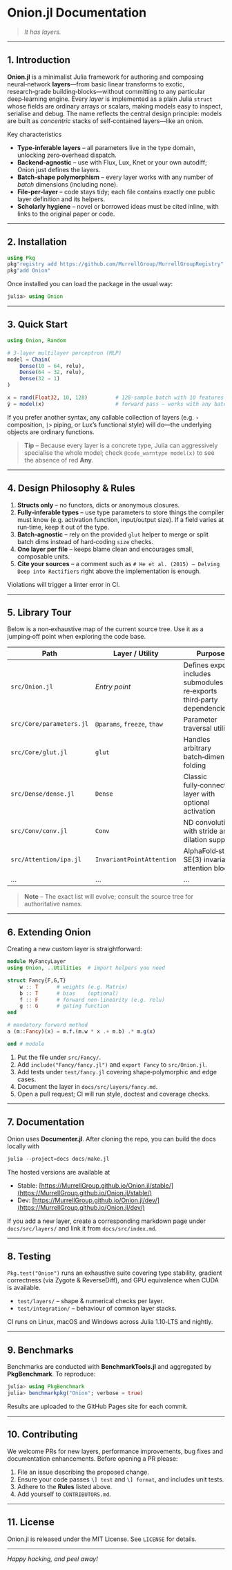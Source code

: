 # Onion.jl Documentation

> *It has layers.*

---

## 1. Introduction

**Onion.jl** is a minimalist Julia framework for authoring and composing neural‑network **layers**—from basic linear transforms to exotic, research‑grade building‑blocks—without committing to any particular deep‑learning engine.  Every *layer* is implemented as a plain Julia `struct` whose fields are ordinary arrays or scalars, making models easy to inspect, serialise and debug.  The name reflects the central design principle: models are built as *concentric* stacks of self‑contained layers—like an onion.

Key characteristics

* **Type‑inferable layers** – all parameters live in the type domain, unlocking zero‑overhead dispatch.
* **Backend‑agnostic** – use with Flux, Lux, Knet or your own autodiff; Onion just defines the layers.
* **Batch‑shape polymorphism** – every layer works with any number of *batch* dimensions (including none).
* **File‑per‑layer** – code stays tidy; each file contains exactly one public layer definition and its helpers.
* **Scholarly hygiene** – novel or borrowed ideas must be cited inline, with links to the original paper or code.

---

## 2. Installation

```julia
using Pkg
pkg"registry add https://github.com/MurrellGroup/MurrellGroupRegistry"
pkg"add Onion"
```

Once installed you can load the package in the usual way:

```julia
julia> using Onion
```

---

## 3. Quick Start

```julia
using Onion, Random

# 3‑layer multilayer perceptron (MLP)
model = Chain(
    Dense(10 ⇒ 64, relu),
    Dense(64 ⇒ 32, relu),
    Dense(32 ⇒ 1)
)

x = rand(Float32, 10, 128)         # 128‑sample batch with 10 features each
ŷ = model(x)                       # forward pass – works with any batch dims!
```

If you prefer another syntax, any callable collection of layers (e.g. `∘` composition, `|>` piping, or Lux’s functional style) will do—the underlying objects are ordinary functions.

> **Tip** – Because every layer is a concrete type, Julia can aggressively specialise the whole model; check `@code_warntype model(x)` to see the absence of red **Any**.

---

## 4. Design Philosophy & Rules

1. **Structs only** – no functors, dicts or anonymous closures.
2. **Fully‑inferable types** – use type parameters to store things the compiler must know (e.g. activation function, input/output size).  If a field varies at run‑time, keep it out of the type.
3. **Batch‑agnostic** – rely on the provided `glut` helper to merge or split batch dims instead of hard‑coding `size` checks.
4. **One layer per file** – keeps blame clean and encourages small, composable units.
5. **Cite your sources** – a comment such as `# He et al. (2015) – Delving Deep into Rectifiers` right above the implementation is enough.

Violations will trigger a linter error in CI.

---

## 5. Library Tour

Below is a non‑exhaustive map of the current source tree.  Use it as a jumping‑off point when exploring the code base.

| Path                     | Layer / Utility             | Purpose                                                                      |
| ------------------------ | --------------------------- | ---------------------------------------------------------------------------- |
| `src/Onion.jl`           | *Entry point*               | Defines exports, includes submodules and re‑exports third‑party dependencies |
| `src/Core/parameters.jl` | `@params`, `freeze`, `thaw` | Parameter traversal utilities                                                |
| `src/Core/glut.jl`       | `glut`                      | Handles arbitrary batch‑dimension folding                                    |
| `src/Dense/dense.jl`     | `Dense`                     | Classic fully‑connected layer with optional activation                       |
| `src/Conv/conv.jl`       | `Conv`                      | ND convolution with stride and dilation support                              |
| `src/Attention/ipa.jl`   | `InvariantPointAttention`   | AlphaFold‑style SE(3) invariant attention block                              |
| …                        | …                           | …                                                                            |

> **Note** – The exact list will evolve; consult the source tree for authoritative names.

---

## 6. Extending Onion

Creating a new custom layer is straightforward:

```julia
module MyFancyLayer
using Onion, ..Utilities  # import helpers you need

struct Fancy{F,G,T}
    w :: T      # weights (e.g. Matrix)
    b :: T      # bias    (optional)
    f :: F      # forward non‑linearity (e.g. relu)
    g :: G      # gating function
end

# mandatory forward method
a (m::Fancy)(x) = m.f.(m.w * x .+ m.b) .* m.g(x)

end # module
```

1. Put the file under `src/Fancy/`.
2. Add `include("Fancy/fancy.jl")` and `export Fancy` to `src/Onion.jl`.
3. Add tests under `test/fancy.jl` covering shape‑polymorphic and edge cases.
4. Document the layer in `docs/src/layers/fancy.md`.
5. Open a pull request; CI will run style, doctest and coverage checks.

---

## 7. Documentation

Onion uses **Documenter.jl**.  After cloning the repo, you can build the docs locally with

```julia
julia --project=docs docs/make.jl
```

The hosted versions are available at

* Stable: [https://MurrellGroup.github.io/Onion.jl/stable/](https://MurrellGroup.github.io/Onion.jl/stable/)
* Dev:    [https://MurrellGroup.github.io/Onion.jl/dev/](https://MurrellGroup.github.io/Onion.jl/dev/)

If you add a new layer, create a corresponding markdown page under `docs/src/layers/` and link it from `docs/src/index.md`.

---

## 8. Testing

`Pkg.test("Onion")` runs an exhaustive suite covering type stability, gradient correctness (via Zygote & ReverseDiff), and GPU equivalence when CUDA is available.

* `test/layers/` – shape & numerical checks per layer.
* `test/integration/` – behaviour of common layer stacks.

CI runs on Linux, macOS and Windows across Julia 1.10‑LTS and nightly.

---

## 9. Benchmarks

Benchmarks are conducted with **BenchmarkTools.jl** and aggregated by **PkgBenchmark**.  To reproduce:

```julia
julia> using PkgBenchmark
julia> benchmarkpkg("Onion"; verbose = true)
```

Results are uploaded to the GitHub Pages site for each commit.

---

## 10. Contributing

We welcome PRs for new layers, performance improvements, bug fixes and documentation enhancements.  Before opening a PR please:

1. File an issue describing the proposed change.
2. Ensure your code passes `\] test` and `\] format`, and includes unit tests.
3. Adhere to the **Rules** listed above.
4. Add yourself to `CONTRIBUTORS.md`.

---

## 11. License

Onion.jl is released under the MIT License.  See `LICENSE` for details.

---

*Happy hacking, and peel away!*
